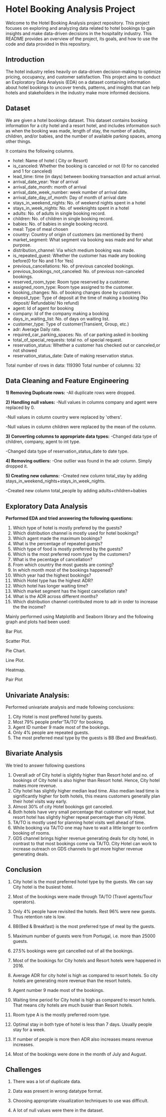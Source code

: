 # Hotel Booking Analysis Project

Welcome to the Hotel Booking Analysis project repository. This project focuses on exploring and analyzing data related to hotel bookings to gain insights and make data-driven decisions in the hospitality industry. This README provides an overview of the project, its goals, and how to use the code and data provided in this repository.

## Introduction

The hotel industry relies heavily on data-driven decision-making to optimize pricing, occupancy, and customer satisfaction. This project aims to conduct an Exploratory Data Analysis (EDA) on a dataset containing information about hotel bookings to uncover trends, patterns, and insights that can help hotels and stakeholders in the industry make more informed decisions.

## Dataset

We are given a hotel bookings dataset. This dataset contains booking information for a city hotel and a resort hotel, and includes information such as when the booking was made, length of stay, the number of adults, children, and/or babies, and the number of available parking spaces, among other things.

 It contains the following columns.

- hotel: Name of hotel ( City or Resort)
- is_canceled: Whether the booking is canceled or not (0 for no canceled and 1 for canceled)
- lead_time: time (in days) between booking transaction and actual arrival.
- arrival_date_year: Year of arrival
- arrival_date_month: month of arrival
- arrival_date_week_number: week number of arrival date.
- arrival_date_day_of_month: Day of month of arrival date
- stays_in_weekend_nights: No. of weekend nights spent in a hotel
- stays_in_week_nights: No. of weeknights spent in a hotel
- adults: No. of adults in single booking record.
- children: No. of children in single booking record.
- babies: No. of babies in single booking record. 
- meal: Type of meal chosen 
- country: Country of origin of customers (as mentioned by them)
- market_segment: What segment via booking was made and for what purpose.
- distribution_channel: Via which medium booking was made.
- is_repeated_guest: Whether the customer has made any booking before(0 for No and 1 for 
                     Yes)
- previous_cancellations: No. of previous canceled bookings.
- previous_bookings_not_canceled: No. of previous non-canceled bookings.
- reserved_room_type: Room type reserved by a customer.
- assigned_room_type: Room type assigned to the customer.
- booking_changes: No. of booking changes done by customers
- deposit_type: Type of deposit at the time of making a booking (No deposit/ Refundable/ No refund)
- agent: Id of agent for booking
- company: Id of the company making a booking
- days_in_waiting_list: No. of days on waiting list.
- customer_type: Type of customer(Transient, Group, etc.)
- adr: Average Daily rate.
- required_car_parking_spaces: No. of car parking asked in booking
- total_of_special_requests: total no. of special request.
- reservation_status: Whether a customer has checked out or canceled,or not showed 
- reservation_status_date: Date of making reservation status.

Total number of rows in data: 119390
Total number of columns: 32

## Data Cleaning and Feature Engineering
**1) Removing Duplicate rows:**
   -All duplicate rows were dropped.
    
**2) Handling null values:**
   -Null values in columns company and agent were replaced by 0.
   
   -Null values in column country were replaced by 'others'.
    
   -Null values in column children were replaced by the mean of the column.
    
**3) Converting columns to appropriate data types:**
   -Changed data type of children, company, agent to int type.
    
   -Changed data type of reservation_status_date to date type.
    
**4) Removing outliers:**
   -One outlier was found in the adr column. Simply dropped it.
    
**5) Creating new columns:**
   -Created new column total_stay by adding stays_in_weekend_nights+stays_in_week_nights.
    
   -Created new column total_people by adding adults+children+babies

## Exploratory Data Analysis
**Performed EDA and tried answering the following questions:**

1) Which type of hotel is mostly prefered by the guests?
2) Which distribution channel is mostly used for hotel bookings?
3) Which agent made the maximum bookings?
4) What is the percentage of repeated guests?
5) Which type of food is mostly preferred by the guests?
6) Which is the most preferred room type by the customers?
7) What is the pecentage of cancellation?
8) From which country the most guests are coming?
9) In which month most of the bookings happened?
10) Which year had the highest bookings?
11) Which Hotel type has the highest ADR?
12) Which hotel has longer waiting time?
13) Which market segment has the higest cancellation rate?
14) What is the ADR across different months?
15) Which distribution channel contributed more to adr in order to increase the the income?

Mainly performed using Matplotlib and Seaborn library and the following graph and plots had been used:

Bar Plot.

Scatter Plot.

Pie Chart.

Line Plot.

Heatmap.

Pair Plot

## Univariate Analysis:
Performed univariate analysis and made following conclusions:
1) City Hotel is most preffered hotel by guests.
2) Most 79% people prefer'TA/TO' for booking.
3) Agent ID number 9 made most of the bookings.
4) Only 4% people are repeated guests.
5) The most preferred meal type by the guests is BB (Bed and Breakfast).

## Bivariate Analysis 
 We tried to answer following questions

 1) Overall adr of City hotel is slightly higher than Resort hotel and no. of bookings of City hotel is also higher than Resort hotel. Hence, City hotel makes 
   more revenue.
 2) City hotel has slightly higher median lead time. Also median lead time is significantly higher for both hotels, this means customers generally plan their 
    hotel visits way early.
 3) Almost 30% of city Hotel bookings got canceled.
 4) Both hotels have very small percentage that customer will repeat, but resort hotel has slightly higher repeat percentage than city Hotel.
 5) TA/TO is mostly used for planning hotel visits well ahead of time. 
 6) While booking via TA/TO one may have to wait a little longer to confirm booking of rooms.
 7) GDS channel brings higher revenue generating deals for city hotel, in contrast to that most bookings come via TA/TO. City Hotel can work to increase outreach 
    on GDS channels to get more higher revenue generating deals.
 
## Conclusion
 1) City hotel is the most preferred hotel type by the guests. We can say City hotel is the busiest hotel.

 2) Most of the bookings were made through TA/TO (Travel agents/Tour operators).

 3) Only 4% people have revisited the hotels. Rest 96% were new guests. Thus retention rate is low.

 4) BB(Bed & Breakfast) is the most preferred type of meal by the guests.

 5) Maximum number of guests were from Portugal, i.e. more than 25000 guests.

 6) 27.5% bookings were got cancelled out of all the bookings.

 7) Most of the bookings for City hotels and Resort hotels were happened in 2016.

 8) Average ADR for city hotel is high as compared to resort hotels. So city hotels are generating more revenue than the resort hotels.

 9) Agent number 9 made most of the bookings.

 10) Waiting time period for City hotel is high as compared to resort hotels. That means city hotels are much busier than Resort hotels.

 11) Room type A is the mostly preferred room type.

 12) Optimal stay in both type of hotel is less than 7 days. Usually people stay for a week.

 13) If number of people is more then ADR also increases means revenue increases.

 14) Most of the bookings were done in the month of July and August.

## Challenges
 1) There was a lot of duplicate data.

 2) Data was present in wrong datatype format.

 3) Choosing appropriate visualization techniques to use was difficult.

 4) A lot of null values were there in the dataset.

